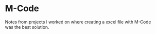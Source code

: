 # M-Code
Notes from projects I worked on where creating a excel file with M-Code was the best solution.
